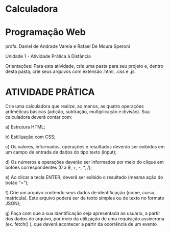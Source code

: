 # Calculadora

# Programação Web
profs. Daniel de Andrade Varela e Rafael De Moura Speroni

Unidade 1 - Atividade Prática à Distância

Orientações:
Para esta atividade, crie uma pasta para seu projeto e, dentro desta pasta, crie seus arquivos com extensão .html, .css e .js.

# ATIVIDADE PRÁTICA
Crie uma calculadora que realize, ao menos, as quatro operações aritméticas básicas (adição, subtração, multiplicação e divisão). Sua calculadora deverá contar com:

a) Estrutura HTML;

b) Estilização com CSS;

c) Os valores, informados, operações e resultados deverão ser exibidos em um campo de entrada de dados do tipo texto (input);

d) Os números e operações deverão ser informados por meio do clique em botões correspondentes (0 a 9, +, -, *, /);

e) Ao clicar a tecla ENTER, deverã ser exibido o resultado (mesma ação do botão “=”);

f) Crie um arquivo contendo seus dados de identificação (nome, curso, matrícula). Este arquivo poderá ser de texto simples ou de texto no formato JSON);

g) Faça com que a sua identificação seja apresentada ao usuário, a partir dos dados do arquivo, por meio da utilização de uma requisição assíncrona (ex. fetch() ), que deverá acontecer a partir da ocorrência de um evento
